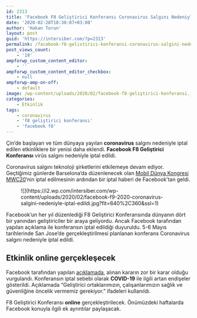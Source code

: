 ```yaml
---
id: 2313
title: 'Facebook F8 Geliştirici Konferansı Coronavirus Salgını Nedeniyle İptal Edildi'
date: '2020-02-28T10:30:07+03:00'
author: 'Hakan Torun'
layout: post
guid: 'https://intersiber.com/?p=2313'
permalink: /facebook-f8-gelistirici-konferansi-coronavirus-salgini-nedeniyle-iptal-edildi/
post_views_count:
    - '19'
ampforwp_custom_content_editor:
    - ''
ampforwp_custom_content_editor_checkbox:
    - null
ampforwp-amp-on-off:
    - default
image: /wp-content/uploads/2020/02/facebook-f8-geliştirici-konferansi.jpg
categories:
    - Etkinlik
tags:
    - coronavirus
    - 'f8 geliştirici konferansı'
    - 'facebook f8'
---
```


Çin’de başlayan ve tüm dünyaya yayılan **coronavirus** salgını nedeniyle iptal edilen etkinliklere bir yenisi daha eklendi. **Facebook F8 Geliştirici Konferansı** virüs salgını nedeniyle iptal edildi.

Coronavirus salgını teknoloji şirketlerini etkilemeye devam ediyor. Geçtiğimiz günlerde Barselona’da düzenlenecek olan [Mobil Dünya Kongresi MWC20](https://intersiber.com/mobil-dunya-kongresi-mwc20-coronavirus-sebebiyle-resmen-iptal-edildi/)‘nin iptal edilmesinin ardından bir iptal haberi de Facebook’tan geldi.

<figure class="wp-block-image size-large">![](https://i2.wp.com/intersiber.com/wp-content/uploads/2020/02/facebook-f9-2020-coronavirus-salgini-nedeniyle-iptal-edildi.jpg?fit=640%2C360&ssl=1)</figure>Facebook’un her yıl düzenlediği F8 Geliştirici Konferansında dünyanın dört bir yanından geliştiriciler bir araya geliyordu. Ancak Facebook tarafından yapılan açıklama ile konferansın iptal edildiği duyuruldu. 5-6 Mayıs tarihlerinde San Jose’de gerçekleştirilmesi planlanan konferans Coronavirus salgını nedeniyle iptal edildi.

## Etkinlik online gerçekleşecek

Facebook tarafından yapılan [açıklamada](https://developers.facebook.com/blog/post/2020/02/27/important-f8-2020-update/), alınan kararın zor bir karar olduğu vurgulandı. Konferansın iptal sebebi olarak **COVID-19** ile ilgili artan endişeler gösterildi. Açıklamada “Geliştirici ortaklarımızın, çalışanlarımızın sağlık ve güvenliğine öncelik vermemiz gerekiyor.” ifadeleri kullanıldı.

F8 Geliştirici Konferansı **online** gerçekleştirilecek. Önümüzdeki haftalarda Facebook konuyla ilgili ek ayrıntılar paylaşacak.